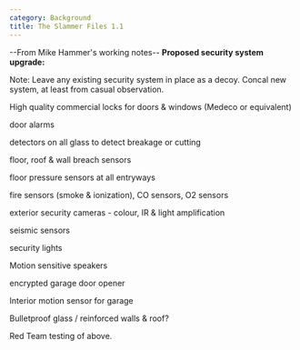 ```yaml
---
category: Background
title: The Slammer Files 1.1
---
```

--From Mike Hammer's working notes--
**Proposed security system upgrade:**

Note: Leave any existing security system in place as a decoy. Concal new system, at least 
from casual observation.<!--more-->

High quality commercial locks for doors & windows (Medeco or equivalent)

door alarms

detectors on all glass to detect breakage or cutting

floor, roof & wall breach sensors

floor pressure sensors at all entryways

fire sensors (smoke & ionization), CO sensors, O2 sensors

exterior security cameras - colour, IR & light amplification

seismic sensors

security lights

Motion sensitive speakers

encrypted garage door opener

Interior motion sensor for garage

Bulletproof glass / reinforced walls & roof?

Red Team testing of above.
